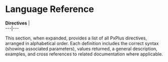 # Language Reference

**Directives** |   
---|---  
  
This section, when expanded, provides a list of all PxPlus directives, arranged in alphabetical order. Each definition includes the correct syntax (showing associated parameters), values returned, a general description, examples, and cross references to related documentation where applicable.
